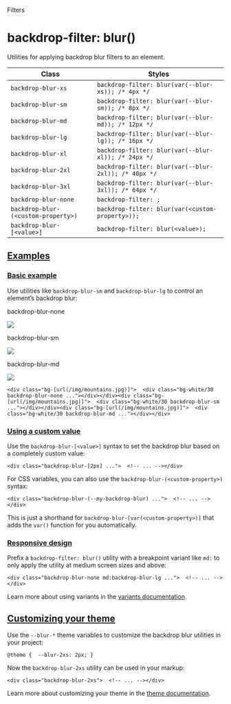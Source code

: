 <!--$-->

<!--/$-->

Filters

# backdrop-filter: blur()

Utilities for applying backdrop blur filters to an element.

| Class                               | Styles                                               |
| ----------------------------------- | ---------------------------------------------------- |
| `backdrop-blur-xs`                  | `backdrop-filter: blur(var(--blur-xs)); /* 4px */`   |
| `backdrop-blur-sm`                  | `backdrop-filter: blur(var(--blur-sm)); /* 8px */`   |
| `backdrop-blur-md`                  | `backdrop-filter: blur(var(--blur-md)); /* 12px */`  |
| `backdrop-blur-lg`                  | `backdrop-filter: blur(var(--blur-lg)); /* 16px */`  |
| `backdrop-blur-xl`                  | `backdrop-filter: blur(var(--blur-xl)); /* 24px */`  |
| `backdrop-blur-2xl`                 | `backdrop-filter: blur(var(--blur-2xl)); /* 40px */` |
| `backdrop-blur-3xl`                 | `backdrop-filter: blur(var(--blur-3xl)); /* 64px */` |
| `backdrop-blur-none`                | `backdrop-filter: ;`                                 |
| `backdrop-blur-(<custom-property>)` | `backdrop-filter: blur(var(<custom-property>));`     |
| `backdrop-blur-[<value>]`           | `backdrop-filter: blur(<value>);`                    |

## [Examples](#examples)

### [Basic example](#basic-example)

Use utilities like `backdrop-blur-sm` and `backdrop-blur-lg` to control an element’s backdrop blur:

backdrop-blur-none

![](https://images.unsplash.com/photo-1554629947-334ff61d85dc?ixid=MnwxMjA3fDB8MHxwaG90by1wYWdlfHx8fGVufDB8fHx8\&ixlib=rb-1.2.1\&auto=format\&fit=crop\&w=1000\&h=1000\&q=90)

backdrop-blur-sm

![](https://images.unsplash.com/photo-1554629947-334ff61d85dc?ixid=MnwxMjA3fDB8MHxwaG90by1wYWdlfHx8fGVufDB8fHx8\&ixlib=rb-1.2.1\&auto=format\&fit=crop\&w=1000\&h=1000\&q=90)

backdrop-blur-md

![](https://images.unsplash.com/photo-1554629947-334ff61d85dc?ixid=MnwxMjA3fDB8MHxwaG90by1wYWdlfHx8fGVufDB8fHx8\&ixlib=rb-1.2.1\&auto=format\&fit=crop\&w=1000\&h=1000\&q=90)

```
<div class="bg-[url(/img/mountains.jpg)]">  <div class="bg-white/30 backdrop-blur-none ..."></div></div><div class="bg-[url(/img/mountains.jpg)]">  <div class="bg-white/30 backdrop-blur-sm ..."></div></div><div class="bg-[url(/img/mountains.jpg)]">  <div class="bg-white/30 backdrop-blur-md ..."></div></div>
```

### [Using a custom value](#using-a-custom-value)

Use the<!-- --> `backdrop-blur-[<value>]` <!-- -->syntax<!-- --> <!-- -->to set the <!-- -->backdrop blur<!-- --> based on a completely custom value:

```
<div class="backdrop-blur-[2px] ...">  <!-- ... --></div>
```

For CSS variables, you can also use the<!-- --> `backdrop-blur-(<custom-property>)` <!-- -->syntax:

```
<div class="backdrop-blur-(--my-backdrop-blur) ...">  <!-- ... --></div>
```

This is just a shorthand for<!-- --> `backdrop-blur-[var(<custom-property>)]` <!-- -->that adds the `var()` function for you automatically.

### [Responsive design](#responsive-design)

Prefix <!-- -->a<!-- --> `backdrop-filter: blur()` utility<!-- --> <!-- -->with a breakpoint variant like `md:` to only apply the utility at <!-- -->medium<!-- --> <!-- -->screen sizes and above:

```
<div class="backdrop-blur-none md:backdrop-blur-lg ...">  <!-- ... --></div>
```

Learn more about using variants in the [variants documentation](/docs/hover-focus-and-other-states).

## [Customizing your theme](#customizing-your-theme)

Use the `--blur-*` theme variables to customize the <!-- -->backdrop blur<!-- --> <!-- -->utilities in your project:

```
@theme {  --blur-2xs: 2px; }
```

Now the<!-- --> `backdrop-blur-2xs` <!-- -->utility can be used in your markup:

```
<div class="backdrop-blur-2xs">  <!-- ... --></div>
```

Learn more about customizing your theme in the<!-- --> [theme documentation](/docs/theme#customizing-your-theme).

<!--$-->

<!--/$-->
